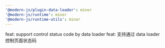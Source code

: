 ```yaml
---
'@modern-js/plugin-data-loader': minor
'@modern-js/runtime': minor
'@modern-js/runtime-utils': minor
---
```


feat: support control status code by data loader
feat: 支持通过 data loader 控制页面状态码
